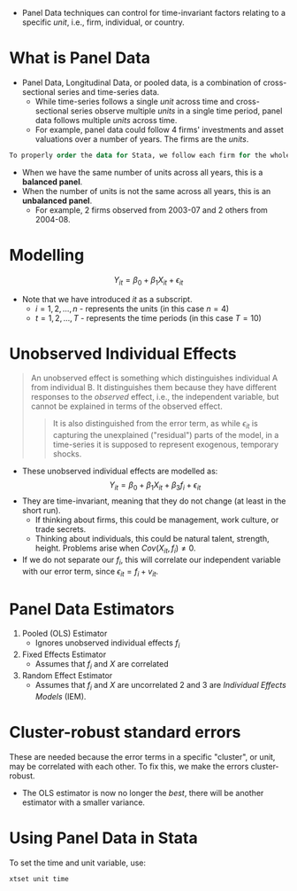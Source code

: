 - Panel Data techniques can control for time-invariant factors relating to a specific *unit*, i.e., firm, individual, or country.
# What is Panel Data
- Panel Data, Longitudinal Data, or pooled data, is a combination of cross-sectional series and time-series data.
	- While time-series follows a single *unit* across time and cross-sectional series observe multiple *units* in a single time period, panel data follows multiple *units* across time.
	- For example, panel data could follow 4 firms' investments and asset valuations over a number of years. The firms are the *units*.
```Stata
To properly order the data for Stata, we follow each firm for the whole timespan before moving onto the next firm.
```
- When we have the same number of units across all years, this is a **balanced panel**.
- When the number of units is not the same across all years, this is an **unbalanced panel**.
	- For example, 2 firms observed from 2003-07 and 2 others from 2004-08.
# Modelling
$$
Y_{it}=\beta_{0}+\beta_{1}X_{it}+\epsilon_{it}
$$
- Note that we have introduced $it$ as a subscript.
	- $i=1,2,\dots,n$ - represents the units (in this case $n=4$)
	- $t=1,2,\dots,T$ - represents the time periods (in this case $T=10$)
# Unobserved Individual Effects
>An unobserved effect is something which distinguishes individual A from individual B. It distinguishes them because they have different responses to the *observed* effect, i.e., the independent variable, but cannot be explained in terms of the observed effect.
>>It is also distinguished from the error term, as while $\epsilon_{it}$ is capturing the unexplained ("residual") parts of the model, in a time-series it is supposed to represent exogenous, temporary shocks.
- These unobserved individual effects are modelled as:
$$
Y_{it}=\beta_{0}+\beta_{1}X_{it}+\beta_{3}f_{i}+\epsilon_{it}
$$
- They are time-invariant, meaning that they do not change (at least in the short run).
	- If thinking about firms, this could be management, work culture, or trade secrets.
	- Thinking about individuals, this could be natural talent, strength, height.
Problems arise when $Cov(X_{it},f_{i})\neq 0$.
- If we do not separate our $f_{i}$, this will correlate our independent variable with our error term, since $\epsilon_{it}=f_{i}+v_{it}$.
# Panel Data Estimators
1. Pooled (OLS) Estimator
	- Ignores unobserved individual effects $f_{i}$
2. Fixed Effects Estimator
	- Assumes that $f_{i}$ and $X$ are correlated
3. Random Effect Estimator
	- Assumes that $f_{i}$ and $X$ are uncorrelated
2 and 3 are *Individual Effects Models* (IEM).
# Cluster-robust standard errors
These are needed because the error terms in a specific "cluster", or unit, may be correlated with each other. To fix this, we make the errors cluster-robust.
- The OLS estimator is now no longer the *best*, there will be another estimator with a smaller variance.
# Using Panel Data in Stata
To set the time and unit variable, use:
```Stata
xtset unit time
```

